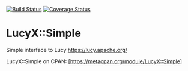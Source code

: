 [![Build Status](https://travis-ci.org/markwellis/lucyx-simple.png)](https://travis-ci.org/markwellis/lucyx-simple)
[![Coverage Status](https://coveralls.io/repos/markwellis/lucyx-simple/badge.png)](https://coveralls.io/r/markwellis/lucyx-simple)

LucyX::Simple
=====

Simple interface to Lucy https://lucy.apache.org/

LucyX::Simple on CPAN: [https://metacpan.org/module/LucyX::Simple]
